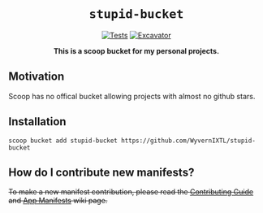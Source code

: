<div align="center">

# `stupid-bucket`

[![Tests](https://github.com/WyvernIXTL/stupid-bucket/actions/workflows/ci.yml/badge.svg)](https://github.com/WyvernIXTL/stupid-bucket/actions/workflows/ci.yml) [![Excavator](https://github.com/WyvernIXTL/stupid-bucket/actions/workflows/excavator.yml/badge.svg)](https://github.com/WyvernIXTL/stupid-bucket/actions/workflows/excavator.yml)

**This is a scoop bucket for my personal projects.**
</div>


## Motivation

Scoop has no offical bucket allowing projects with almost no github stars.


## Installation

```pwsh
scoop bucket add stupid-bucket https://github.com/WyvernIXTL/stupid-bucket
```


## How do I contribute new manifests?

~~To make a new manifest contribution, please read the [Contributing
Guide](https://github.com/ScoopInstaller/.github/blob/main/.github/CONTRIBUTING.md)
and [App Manifests](https://github.com/ScoopInstaller/Scoop/wiki/App-Manifests)
wiki page.~~